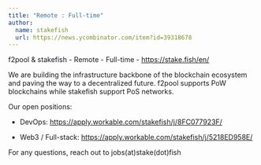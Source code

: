 ```yaml
---
title: "Remote : Full-time"
author:
  name: stakefish
  url: https://news.ycombinator.com/item?id=39318678
---
```

f2pool &amp; stakefish - Remote - Full-time - <a href="https:&#x2F;&#x2F;stake.fish&#x2F;en&#x2F;" rel="nofollow">https:&#x2F;&#x2F;stake.fish&#x2F;en&#x2F;</a>

We are building the infrastructure backbone of the blockchain ecosystem and paving the way to a decentralized future. f2pool supports PoW blockchains while stakefish support PoS networks.

Our open positions:

- DevOps: <a href="https:&#x2F;&#x2F;apply.workable.com&#x2F;stakefish&#x2F;j&#x2F;8FC077923F&#x2F;" rel="nofollow">https:&#x2F;&#x2F;apply.workable.com&#x2F;stakefish&#x2F;j&#x2F;8FC077923F&#x2F;</a>

- Web3 &#x2F; Full-stack: <a href="https:&#x2F;&#x2F;apply.workable.com&#x2F;stakefish&#x2F;j&#x2F;5218ED958E&#x2F;" rel="nofollow">https:&#x2F;&#x2F;apply.workable.com&#x2F;stakefish&#x2F;j&#x2F;5218ED958E&#x2F;</a>

For any questions, reach out to jobs(at)stake(dot)fish
